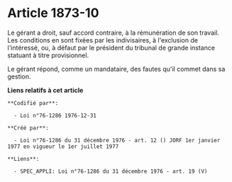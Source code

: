 # Article 1873-10

Le gérant a droit, sauf accord contraire, à la rémunération de son travail. Les conditions en sont fixées par les
indivisaires, à l'exclusion de l'intéressé, ou, à défaut par le président du tribunal de grande instance statuant à titre
provisionnel.

Le gérant répond, comme un mandataire, des fautes qu'il commet dans sa gestion.

**Liens relatifs à cet article**

	**Codifié par**:

	  - Loi n°76-1286 1976-12-31

	**Créé par**:

	  - Loi n°76-1286 du 31 décembre 1976 - art. 12 () JORF 1er janvier 1977 en vigueur le 1er juillet 1977

	**Liens**:

	  - SPEC_APPLI: Loi n°76-1286 du 31 décembre 1976 - art. 19 (V)
